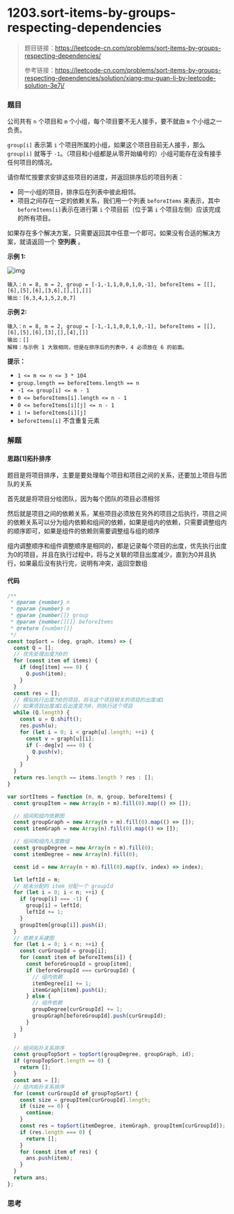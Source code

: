 # 1203.sort-items-by-groups-respecting-dependencies

> 题目链接：https://leetcode-cn.com/problems/sort-items-by-groups-respecting-dependencies/
>
> 参考链接：https://leetcode-cn.com/problems/sort-items-by-groups-respecting-dependencies/solution/xiang-mu-guan-li-by-leetcode-solution-3e7j/

### 题目

公司共有 `n` 个项目和  `m` 个小组，每个项目要不无人接手，要不就由 `m` 个小组之一负责。

`group[i]` 表示第 `i` 个项目所属的小组，如果这个项目目前无人接手，那么 `group[i]` 就等于 `-1`。（项目和小组都是从零开始编号的）小组可能存在没有接手任何项目的情况。

请你帮忙按要求安排这些项目的进度，并返回排序后的项目列表：

- 同一小组的项目，排序后在列表中彼此相邻。
- 项目之间存在一定的依赖关系，我们用一个列表 `beforeItems` 来表示，其中 `beforeItems[i]`表示在进行第 `i` 个项目前（位于第 `i` 个项目左侧）应该完成的所有项目。

如果存在多个解决方案，只需要返回其中任意一个即可。如果没有合适的解决方案，就请返回一个 **空列表** 。

**示例 1:**

![img](https://assets.leetcode-cn.com/aliyun-lc-upload/uploads/2019/09/22/1359_ex1.png)

```
输入：n = 8, m = 2, group = [-1,-1,1,0,0,1,0,-1], beforeItems = [[],[6],[5],[6],[3,6],[],[],[]]
输出：[6,3,4,1,5,2,0,7]
```

**示例 2:**

```
输入：n = 8, m = 2, group = [-1,-1,1,0,0,1,0,-1], beforeItems = [[],[6],[5],[6],[3],[],[4],[]]
输出：[]
解释：与示例 1 大致相同，但是在排序后的列表中，4 必须放在 6 的前面。
```

**提示：**

- `1 <= m <= n <= 3 * 104`
- `group.length == beforeItems.length == n`
- `-1 <= group[i] <= m - 1`
- `0 <= beforeItems[i].length <= n - 1`
- `0 <= beforeItems[i][j] <= n - 1`
- `i != beforeItems[i][j]`
- `beforeItems[i]` 不含重复元素



### 解题

#### 思路[1]拓扑排序

题目是将项目排序，主要是要处理每个项目和项目之间的关系，还要加上项目与团队的关系

首先就是将项目分给团队，因为每个团队的项目必须相邻

然后就是项目之间的依赖关系，某些项目必须放在另外的项目之后执行，项目之间的依赖关系可以分为组内依赖和组间的依赖，如果是组内的依赖，只需要调整组内的顺序即可，如果是组件的依赖则需要调整组与组的顺序

组内调整顺序和组件调整顺序是相同的，都是记录每个项目的出度，优先执行出度为0的项目，并且在执行过程中，将与之关联的项目出度减少，直到为0并且执行，如果最后没有执行完，说明有冲突，返回空数组

#### 代码

```javascript
/**
 * @param {number} n
 * @param {number} m
 * @param {number[]} group
 * @param {number[][]} beforeItems
 * @return {number[]}
 */
const topSort = (deg, graph, items) => {
  const Q = [];
  // 优先处理出度为0的
  for (const item of items) {
    if (deg[item] === 0) {
      Q.push(item);
    }
  }
  const res = [];
  // 模拟执行出度为0的项目，将与这个项目相关的项目的出度减1
  // 如果项目出度减1后出度变为0，则执行这个项目
  while (Q.length) {
    const u = Q.shift();
    res.push(u);
    for (let i = 0; i < graph[u].length; ++i) {
      const v = graph[u][i];
      if (--deg[v] === 0) {
        Q.push(v);
      }
    }
  }
  return res.length == items.length ? res : [];
}

var sortItems = function (n, m, group, beforeItems) {
  const groupItem = new Array(n + m).fill(0).map(() => []);

  // 组间和组内依赖图
  const groupGraph = new Array(n + m).fill(0).map(() => []);
  const itemGraph = new Array(n).fill(0).map(() => []);

  // 组间和组内入度数组
  const groupDegree = new Array(n + m).fill(0);
  const itemDegree = new Array(n).fill(0);

  const id = new Array(n + m).fill(0).map((v, index) => index);

  let leftId = m;
  // 给未分配的 item 分配一个 groupId
  for (let i = 0; i < n; ++i) {
    if (group[i] === -1) {
      group[i] = leftId;
      leftId += 1;
    }
    groupItem[group[i]].push(i);
  }
  // 依赖关系建图
  for (let i = 0; i < n; ++i) {
    const curGroupId = group[i];
    for (const item of beforeItems[i]) {
      const beforeGroupId = group[item];
      if (beforeGroupId === curGroupId) {
        // 组内依赖
        itemDegree[i] += 1;
        itemGraph[item].push(i);
      } else {
        // 组件依赖
        groupDegree[curGroupId] += 1;
        groupGraph[beforeGroupId].push(curGroupId);
      }
    }
  }

  // 组间拓扑关系排序
  const groupTopSort = topSort(groupDegree, groupGraph, id);
  if (groupTopSort.length == 0) {
    return [];
  }
  const ans = [];
  // 组内拓扑关系排序
  for (const curGroupId of groupTopSort) {
    const size = groupItem[curGroupId].length;
    if (size == 0) {
      continue;
    }
    const res = topSort(itemDegree, itemGraph, groupItem[curGroupId]);
    if (res.length === 0) {
      return [];
    }
    for (const item of res) {
      ans.push(item);
    }
  }
  return ans;
};
```



### 思考
